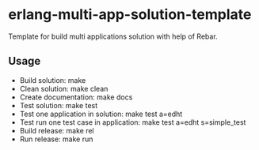 erlang-multi-app-solution-template
==================================
Template for build multi applications solution with help of Rebar.

Usage
---------------------
-   Build solution:
    make
-   Clean solution:
    make clean
-   Create documentation:
    make docs
-   Test solution:
    make test
-   Test one application in solution:
    make test a=edht
-   Test run one test case in application:
    make test a=edht s=simple_test
-   Build release:
    make rel
-   Run release:
    make run